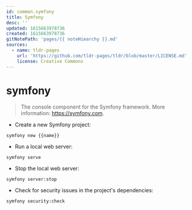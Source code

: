 ```yaml
---
id: common.symfony
title: Symfony
desc: ''
updated: 1615663978736
created: 1615663978736
gitNotePath: 'pages/{{ noteHiearchy }}.md'
sources:
  - name: tldr-pages
    url: 'https://github.com/tldr-pages/tldr/blob/master/LICENSE.md'
    license: Creative Commons
---
```

# symfony

> The console component for the Symfony framework.
> More information: <https://symfony.com>.

- Create a new Symfony project:

`symfony new {{name}}`

- Run a local web server:

`symfony serve`

- Stop the local web server:

`symfony server:stop`

- Check for security issues in the project's dependencies:

`symfony security:check`

